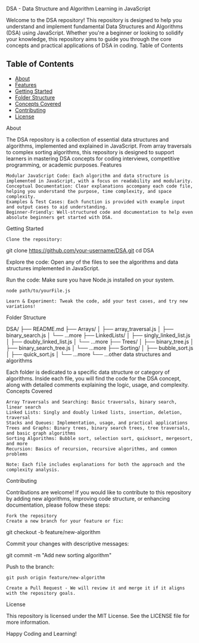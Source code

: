 DSA - Data Structure and Algorithm Learning in JavaScript

Welcome to the DSA repository! This repository is designed to help you understand and implement fundamental Data Structures and Algorithms (DSA) using JavaScript. Whether you're a beginner or looking to solidify your knowledge, this repository aims to guide you through the core concepts and practical applications of DSA in coding.
Table of Contents
## Table of Contents

- [About](#about)
- [Features](#features)
- [Getting Started](#getting-started)
- [Folder Structure](#folder-structure)
- [Concepts Covered](#concepts-covered)
- [Contributing](#contributing)
- [License](#license)

About

The DSA repository is a collection of essential data structures and algorithms, implemented and explained in JavaScript. From array traversals to complex sorting algorithms, this repository is designed to support learners in mastering DSA concepts for coding interviews, competitive programming, or academic purposes.
Features

    Modular JavaScript Code: Each algorithm and data structure is implemented in JavaScript, with a focus on readability and modularity.
    Conceptual Documentation: Clear explanations accompany each code file, helping you understand the purpose, time complexity, and space complexity.
    Examples & Test Cases: Each function is provided with example input and output cases to aid understanding.
    Beginner-Friendly: Well-structured code and documentation to help even absolute beginners get started with DSA.

Getting Started

    Clone the repository:

git clone https://github.com/your-username/DSA.git
cd DSA

Explore the code: Open any of the files to see the algorithms and data structures implemented in JavaScript.

Run the code: Make sure you have Node.js installed on your system.

    node path/to/yourFile.js

    Learn & Experiment: Tweak the code, add your test cases, and try new variations!

Folder Structure

DSA/
├── README.md
├── Arrays/
│   ├── array_traversal.js
│   ├── binary_search.js
│   └── ...more
├── LinkedLists/
│   ├── singly_linked_list.js
│   ├── doubly_linked_list.js
│   └── ...more
├── Trees/
│   ├── binary_tree.js
│   ├── binary_search_tree.js
│   └── ...more
├── Sorting/
│   ├── bubble_sort.js
│   ├── quick_sort.js
│   └── ...more
└── ...other data structures and algorithms

Each folder is dedicated to a specific data structure or category of algorithms. Inside each file, you will find the code for the DSA concept, along with detailed comments explaining the logic, usage, and complexity.
Concepts Covered

    Array Traversals and Searching: Basic traversals, binary search, linear search
    Linked Lists: Singly and doubly linked lists, insertion, deletion, traversal
    Stacks and Queues: Implementation, usage, and practical applications
    Trees and Graphs: Binary trees, binary search trees, tree traversals, and basic graph algorithms
    Sorting Algorithms: Bubble sort, selection sort, quicksort, mergesort, and more
    Recursion: Basics of recursion, recursive algorithms, and common problems

    Note: Each file includes explanations for both the approach and the complexity analysis.

Contributing

Contributions are welcome! If you would like to contribute to this repository by adding new algorithms, improving code structure, or enhancing documentation, please follow these steps:

    Fork the repository
    Create a new branch for your feature or fix:

git checkout -b feature/new-algorithm

Commit your changes with descriptive messages:

git commit -m "Add new sorting algorithm"

Push to the branch:

    git push origin feature/new-algorithm

    Create a Pull Request - We will review it and merge it if it aligns with the repository goals.

License

This repository is licensed under the MIT License. See the LICENSE file for more information.

Happy Coding and Learning!
